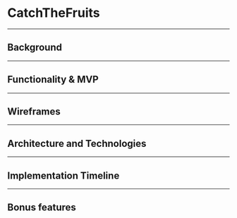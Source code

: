# CatchTheFruits

---
## Background

---
## Functionality & MVP

---

## Wireframes

---

## Architecture and Technologies

---

## Implementation Timeline

---

## Bonus features
